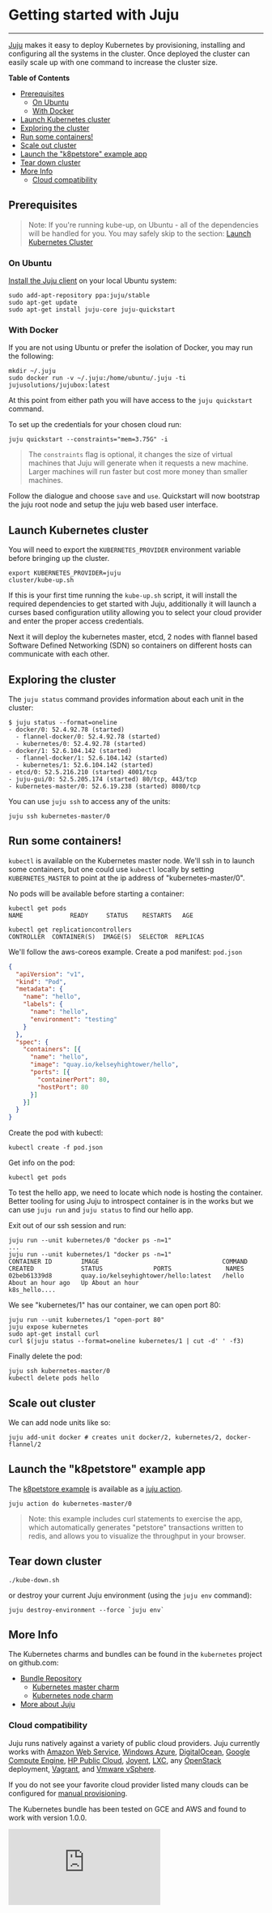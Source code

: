 # Getting started with Juju
-------------------------

[Juju](https://jujucharms.com/docs/stable/about-juju) makes it easy to deploy
Kubernetes by provisioning, installing and configuring all the systems in
the cluster.  Once deployed the cluster can easily scale up with one command
to increase the cluster size.


**Table of Contents**

- [Prerequisites](#prerequisites)
   - [On Ubuntu](#on-ubuntu)
   - [With Docker](#with-docker)
- [Launch Kubernetes cluster](#launch-kubernetes-cluster)
- [Exploring the cluster](#exploring-the-cluster)
- [Run some containers!](#run-some-containers)
- [Scale out cluster](#scale-out-cluster)
- [Launch the "k8petstore" example app](#launch-the-k8petstore-example-app)
- [Tear down cluster](#tear-down-cluster)
- [More Info](#more-info)
    - [Cloud compatibility](#cloud-compatibility)


## Prerequisites

> Note: If you're running kube-up, on Ubuntu - all of the dependencies
> will be handled for you. You may safely skip to the section:
> [Launch Kubernetes Cluster](#launch-kubernetes-cluster)

### On Ubuntu

[Install the Juju client](https://jujucharms.com/get-started) on your
local Ubuntu system:

    sudo add-apt-repository ppa:juju/stable
    sudo apt-get update
    sudo apt-get install juju-core juju-quickstart


### With Docker

If you are not using Ubuntu or prefer the isolation of Docker, you may
run the following:

    mkdir ~/.juju
    sudo docker run -v ~/.juju:/home/ubuntu/.juju -ti jujusolutions/jujubox:latest

At this point from either path you will have access to the `juju
quickstart` command.

To set up the credentials for your chosen cloud run:

    juju quickstart --constraints="mem=3.75G" -i

> The `constraints` flag is optional, it changes the size of virtual machines
> that Juju will generate when it requests a new machine.  Larger machines
> will run faster but cost more money than smaller machines.

Follow the dialogue and choose `save` and `use`.  Quickstart will now
bootstrap the juju root node and setup the juju web based user
interface.


## Launch Kubernetes cluster

You will need to export the `KUBERNETES_PROVIDER` environment variable before
bringing up the cluster.

    export KUBERNETES_PROVIDER=juju
    cluster/kube-up.sh

If this is your first time running the `kube-up.sh` script, it will install
the required dependencies to get started with Juju, additionally it will
launch a curses based configuration utility allowing you to select your cloud
provider and enter the proper access credentials.

Next it will deploy the kubernetes master, etcd, 2 nodes with flannel based
Software Defined Networking (SDN) so containers on different hosts can
communicate with each other.


## Exploring the cluster

The `juju status` command provides information about each unit in the cluster:

    $ juju status --format=oneline
    - docker/0: 52.4.92.78 (started)
      - flannel-docker/0: 52.4.92.78 (started)
      - kubernetes/0: 52.4.92.78 (started)
    - docker/1: 52.6.104.142 (started)
      - flannel-docker/1: 52.6.104.142 (started)
      - kubernetes/1: 52.6.104.142 (started)
    - etcd/0: 52.5.216.210 (started) 4001/tcp
    - juju-gui/0: 52.5.205.174 (started) 80/tcp, 443/tcp
    - kubernetes-master/0: 52.6.19.238 (started) 8080/tcp

You can use `juju ssh` to access any of the units:

    juju ssh kubernetes-master/0


## Run some containers!

`kubectl` is available on the Kubernetes master node.  We'll ssh in to
launch some containers, but one could use `kubectl` locally by setting
`KUBERNETES_MASTER` to point at the ip address of "kubernetes-master/0".

No pods will be available before starting a container:

    kubectl get pods
    NAME             READY     STATUS    RESTARTS   AGE

    kubectl get replicationcontrollers
    CONTROLLER  CONTAINER(S)  IMAGE(S)  SELECTOR  REPLICAS

We'll follow the aws-coreos example. Create a pod manifest: `pod.json`

```json
{
  "apiVersion": "v1",
  "kind": "Pod",
  "metadata": {
    "name": "hello",
    "labels": {
      "name": "hello",
      "environment": "testing"
    }
  },
  "spec": {
    "containers": [{
      "name": "hello",
      "image": "quay.io/kelseyhightower/hello",
      "ports": [{
        "containerPort": 80,
        "hostPort": 80
      }]
    }]
  }
}
```

Create the pod with kubectl:

    kubectl create -f pod.json


Get info on the pod:

    kubectl get pods


To test the hello app, we need to locate which node is hosting
the container. Better tooling for using Juju to introspect container
is in the works but we can use `juju run` and `juju status` to find
our hello app.

Exit out of our ssh session and run:

    juju run --unit kubernetes/0 "docker ps -n=1"
    ...
    juju run --unit kubernetes/1 "docker ps -n=1"
    CONTAINER ID        IMAGE                                  COMMAND             CREATED             STATUS              PORTS               NAMES
    02beb61339d8        quay.io/kelseyhightower/hello:latest   /hello              About an hour ago   Up About an hour                        k8s_hello....


We see "kubernetes/1" has our container, we can open port 80:

    juju run --unit kubernetes/1 "open-port 80"
    juju expose kubernetes
    sudo apt-get install curl
    curl $(juju status --format=oneline kubernetes/1 | cut -d' ' -f3)

Finally delete the pod:

    juju ssh kubernetes-master/0
    kubectl delete pods hello


## Scale out cluster

We can add node units like so:

    juju add-unit docker # creates unit docker/2, kubernetes/2, docker-flannel/2

## Launch the "k8petstore" example app

The [k8petstore example](../../examples/k8petstore/) is available as a
[juju action](https://jujucharms.com/docs/devel/actions).

    juju action do kubernetes-master/0

> Note: this example includes curl statements to exercise the app, which
> automatically generates "petstore" transactions written to redis, and allows
> you to visualize the throughput in your browser.

## Tear down cluster

    ./kube-down.sh

or destroy your current Juju environment (using the `juju env` command):

    juju destroy-environment --force `juju env`


## More Info

The Kubernetes charms and bundles can be found in the `kubernetes` project on
github.com:

 - [Bundle Repository](http://releases.k8s.io/HEAD/cluster/juju/bundles)
   * [Kubernetes master charm](../../cluster/juju/charms/trusty/kubernetes-master/)
   * [Kubernetes node charm](../../cluster/juju/charms/trusty/kubernetes/)
 - [More about Juju](https://jujucharms.com)


### Cloud compatibility

Juju runs natively against a variety of public cloud providers. Juju currently
works with [Amazon Web Service](https://jujucharms.com/docs/stable/config-aws),
[Windows Azure](https://jujucharms.com/docs/stable/config-azure),
[DigitalOcean](https://jujucharms.com/docs/stable/config-digitalocean),
[Google Compute Engine](https://jujucharms.com/docs/stable/config-gce),
[HP Public Cloud](https://jujucharms.com/docs/stable/config-hpcloud),
[Joyent](https://jujucharms.com/docs/stable/config-joyent),
[LXC](https://jujucharms.com/docs/stable/config-LXC), any
[OpenStack](https://jujucharms.com/docs/stable/config-openstack) deployment,
[Vagrant](https://jujucharms.com/docs/stable/config-vagrant), and
[Vmware vSphere](https://jujucharms.com/docs/stable/config-vmware).

If you do not see your favorite cloud provider listed many clouds can be
configured for [manual provisioning](https://jujucharms.com/docs/stable/config-manual).

The Kubernetes bundle has been tested on GCE and AWS and found to work with
version 1.0.0.


<!-- BEGIN MUNGE: GENERATED_ANALYTICS -->
[![Analytics](https://kubernetes-site.appspot.com/UA-36037335-10/GitHub/docs/getting-started-guides/juju.md?pixel)]()
<!-- END MUNGE: GENERATED_ANALYTICS -->

